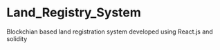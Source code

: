 # Land_Registry_System
Blockchian based land registration system developed using React.js and solidity
